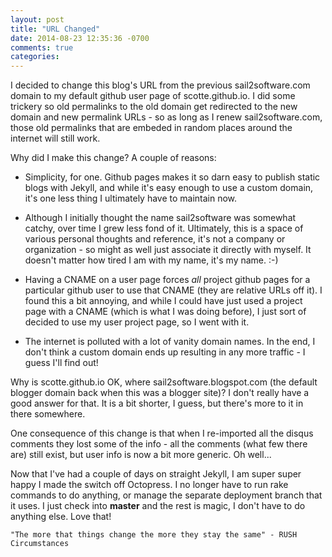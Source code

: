 ```yaml
---
layout: post
title: "URL Changed"
date: 2014-08-23 12:35:36 -0700
comments: true
categories:
---
```


I decided to change this blog's URL from the previous sail2software.com domain to my
default github user page of scotte.github.io. I did some trickery so old permalinks
to the old domain get redirected to the new domain and new permalink URLs - so as long
as I renew sail2software.com, those old permalinks that are embeded in random places
around the internet will still work.

Why did I make this change? A couple of reasons:

* Simplicity, for one. Github pages makes it so darn easy to publish static blogs
with Jekyll, and while it's easy enough to use a custom domain, it's one less thing
I ultimately have to maintain now.

* Although I initially thought the name sail2software was somewhat catchy, over time I
grew less fond of it. Ultimately, this is a space of various personal thoughts and
reference, it's not a company or organization - so might as well just associate it
directly with myself. It doesn't matter how tired I am with my name, it's my name. :-)

* Having a CNAME on a user page forces *all* project github pages for a particular
github user to use that CNAME (they are relative URLs off it). I found this a bit
annoying, and while I could have just used a project page with a CNAME (which is what
I was doing before), I just sort of decided to use my user project page, so I went with it.

* The internet is polluted with a lot of vanity domain names. In the end, I don't think
a custom domain ends up resulting in any more traffic - I guess I'll find out!

Why is scotte.github.io OK, where sail2software.blogspot.com (the default blogger
domain back when this was a blogger site)? I don't really have a good answer for that.
It is a bit shorter, I guess, but there's more to it in there somewhere.

One consequence of this change is that when I re-imported all the disqus comments they
lost some of the info - all the comments (what few there are) still exist, but user
info is now a bit more generic. Oh well...

Now that I've had a couple of days on straight Jekyll, I am super super happy I made
the switch off Octopress. I no longer have to run rake commands to do anything, or
manage the separate deployment branch that it uses. I just check into **master** and
the rest is magic, I don't have to do anything else. Love that!

```
"The more that things change the more they stay the same" - RUSH Circumstances
```
